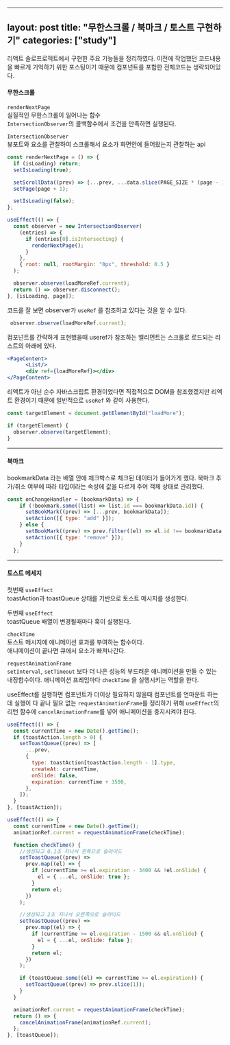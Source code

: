 
---
layout: post
title: "무한스크롤 / 북마크 / 토스트 구현하기"
categories: ["study"]
---

리액트 솔로프로젝트에서 구현한 주요 기능들을 정리하였다.
이전에 작업했던 코드내용을 빠르게 기억하기 위한 포스팅이기 때문에
컴포넌트를 포함한 전체코드는 생략되어있다.

#### 무한스크롤

`renderNextPage`  
실질적인 무한스크롤이 일어나는 함수  
`IntersectionObserver`의 콜백함수에서 조건을 만족하면 실행된다.

`IntersectionObserver`  
뷰포트와 요소를 관찰하여 스크롤해서 요소가 화면안에 들어왔는지 관찰하는 api

```jsx
const renderNextPage = () => {
  if (isLoading) return;
  setIsLoading(true);

  setScrollData((prev) => [...prev, ...data.slice(PAGE_SIZE * (page - 1), PAGE_SIZE * page)]);
  setPage(page + 1);

  setIsLoading(false);
};

useEffect(() => {
  const observer = new IntersectionObserver(
    (entries) => {
      if (entries[0].isIntersecting) {
        renderNextPage();
      }
    },
    { root: null, rootMargin: "0px", threshold: 0.5 }
  );

  observer.observe(loadMoreRef.current);
  return () => observer.disconnect();
}, [isLoading, page]);
```

코드를 잘 보면 observer가 `useRef` 를 참조하고 있다는 것을 알 수 있다.

```jsx
 observer.observe(loadMoreRef.current);
```

컴포넌트를 간략하게 표현했을때 useref가 참조하는 엘리먼트는 스크롤로 로드되는 리스트의 아래에 있다.

```jsx
<PageContent>
      <List/>
      <div ref={loadMoreRef}></div>
</PageContent>
```

리액트가 아닌 순수 자바스크립트 환경이었다면 직접적으로 DOM을 참조했겠지만 리액트 환경이기 때문에 일반적으로 `useRef` 와 같이 사용한다.

```jsx
const targetElement = document.getElementById("loadMore"); 

if (targetElement) {
  observer.observe(targetElement);
}
```

---

#### 북마크

bookmarkData 라는 배열 안에 체크박스로 체크된 데이터가 들어가게 했다.
북마크 추가/취소 여부에 따라 타입이라는 속성에 값을 다르게 주어 객체 상태로 관리했다.

```jsx
const onChangeHandler = (bookmarkData) => {
    if (!bookmark.some((list) => list.id === bookmarkData.id)) {
      setBookMark((prev) => [...prev, bookmarkData]);
      setAction([{ type: "add" }]);
    } else {
      setBookMark((prev) => prev.filter((el) => el.id !== bookmarkData.id));
      setAction([{ type: "remove" }]);
    }
  };
```

---

#### 토스트 메세지

첫번째 `useEffect`  
toastAction과 toastQueue 상태를 기반으로 토스트 메시지를 생성한다.

두번째 `useEffect`  
toastQueue 배열이 변경될때마다 훅이 실행된다.

`checkTime`  
토스트 메시지에 애니메이션 효과를 부여하는 함수이다.  
애니메이션이 끝나면 큐에서 요소가 빠져나간다.

`requestAnimationFrame`  
`setInterval`, `setTimeout` 보다 더 나은 성능의 부드러운 애니메이션을 만들 수 있는 내장함수이다. 애니메이션 프레임마다 `checkTime` 을 실행시키는 역할을 한다.

useEffect를 실행하면 컴포넌트가 더이상 필요하지 않을때 컴포넌트를 언마운트 하는데 실행이 다 끝나 필요 없는 `requestAnimationFrame`를 정리하기 위해 `useEffect`의 리턴 함수에 `cancelAnimationFrame`를 넣어 애니메이션을 중지시켜야 한다.

```jsx
useEffect(() => {
  const currentTime = new Date().getTime();
  if (toastAction.length > 0) {
    setToastQueue((prev) => [
      ...prev,
      {
        type: toastAction[toastAction.length - 1].type,
        createAt: currentTime,
        onSlide: false,
        expiration: currentTime + 3500,
      },
    ]);
  }
}, [toastAction]);

useEffect(() => {
  const currentTime = new Date().getTime();
  animationRef.current = requestAnimationFrame(checkTime);

  function checkTime() {
    //생성되고 0.1초 지나서 왼쪽으로 슬라이드
    setToastQueue((prev) =>
      prev.map((el) => {
        if (currentTime >= el.expiration - 3400 && !el.onSlide) {
          el = { ...el, onSlide: true };
        }
        return el;
      })
    );

    //생성되고 2초 지나서 오른쪽으로 슬라이드
    setToastQueue((prev) =>
      prev.map((el) => {
        if (currentTime >= el.expiration - 1500 && el.onSlide) {
          el = { ...el, onSlide: false };
        }
        return el;
      })
    );

    if (toastQueue.some((el) => currentTime >= el.expiration)) {
      setToastQueue((prev) => prev.slice(1));
    }
  }

  animationRef.current = requestAnimationFrame(checkTime);
  return () => {
    cancelAnimationFrame(animationRef.current);
  };
}, [toastQueue]);
```